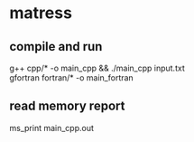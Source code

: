 # matress

## compile and run

g++ cpp/* -o main_cpp && ./main_cpp input.txt  
gfortran fortran/* -o main_fortran  

## read memory report

ms_print main_cpp.out  
